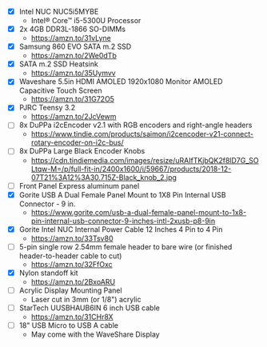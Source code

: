 - [x] Intel NUC NUC5i5MYBE
  * Intel® Core™ i5-5300U Processor
- [x] 2x 4GB DDR3L-1866 SO-DIMMs
  * https://amzn.to/31vLyne
- [x] Samsung 860 EVO SATA m.2 SSD
  * https://amzn.to/2We0dTb
- [x] SATA m.2 SSD Heatsink
  * https://amzn.to/35Uymvv
- [x] Waveshare 5.5in HDMI AMOLED 1920x1080 Monitor AMOLED Capacitive Touch Screen
  * https://amzn.to/31G72O5
- [x] PJRC Teensy 3.2
  * https://amzn.to/2JcVewm
- [ ] 8x DuPPa i2cEncoder v2.1 with RGB encoders and right-angle headers
  * https://www.tindie.com/products/saimon/i2cencoder-v21-connect-rotary-encoder-on-i2c-bus/
- [ ] 8x DuPPa Large Black Encoder Knobs
  * https://cdn.tindiemedia.com/images/resize/uRAIfTKjbQK2f8lD7G_SOLtqw-M=/p/full-fit-in/2400x1600/i/59667/products/2018-12-07T21%3A12%3A30.715Z-Black_knob_2.jpg
- [ ] Front Panel Express aluminum panel
- [x] Gorite USB A Dual Female Panel Mount to 1X8 Pin Internal USB Connector - 9 in.
  * https://www.gorite.com/usb-a-dual-female-panel-mount-to-1x8-pin-internal-usb-connector-9-inches-intl-2xusb-p8-9in
- [x] Gorite Intel NUC Internal Power Cable 12 Inches 4 Pin to 4 Pin
  * https://amzn.to/33Tsv80
- [ ] 5-pin single row 2.54mm female header to bare wire (or finished header-to-header cable to cut)
  * https://amzn.to/32FfOxc
- [x] Nylon standoff kit
  * https://amzn.to/2BxoARU
- [ ] Acrylic Display Mounting Panel
  * Laser cut in 3mm (or 1/8") acrylic
- [ ] StarTech UUSBHAUB6IN 6 inch USB cable
  * https://amzn.to/31CHr8X
- [ ] 18" USB Micro to USB A cable
  * May come with the WaveShare Display
